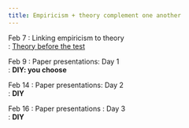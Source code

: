 ```yaml
---
title: Empiricism + theory complement one another
---
```


Feb 7
:    Linking empiricism to theory   
    : [Theory before the test](https://github.com/kalexandriabond/cog_neuro_methods/tree/main/assets/readings/alger_2020.pdf)

Feb 9
:    Paper presentations: Day 1   
    : **DIY: you choose**

Feb 14
:    Paper presentations: Day 2   
    : **DIY**

Feb 16
:    Paper presentations : Day 3  
    : **DIY**
